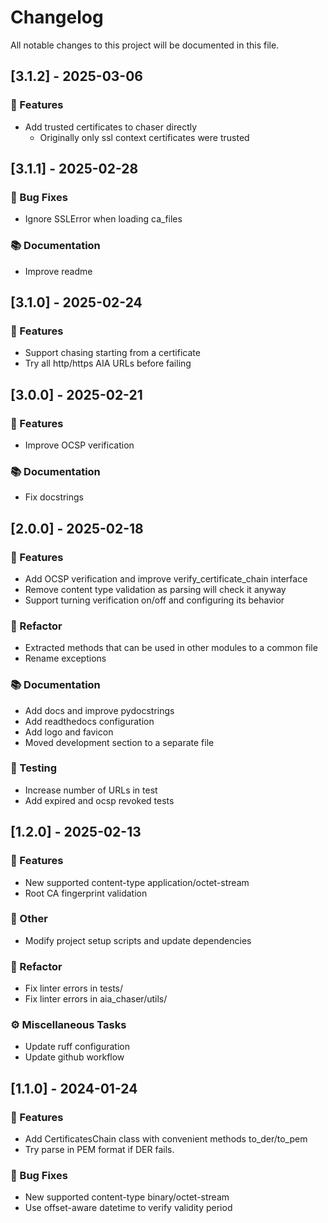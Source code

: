 # Changelog

All notable changes to this project will be documented in this file.

## [3.1.2] - 2025-03-06

### 🚀 Features

- Add trusted certificates to chaser directly
  - Originally only ssl context certificates were trusted

## [3.1.1] - 2025-02-28

### 🐛 Bug Fixes

- Ignore SSLError when loading ca_files

### 📚 Documentation

- Improve readme

## [3.1.0] - 2025-02-24

### 🚀 Features

- Support chasing starting from a certificate
- Try all http/https AIA URLs before failing

## [3.0.0] - 2025-02-21

### 🚀 Features

- Improve OCSP verification

### 📚 Documentation

- Fix docstrings

## [2.0.0] - 2025-02-18

### 🚀 Features

- Add OCSP verification and improve verify_certificate_chain interface
- Remove content type validation as parsing will check it anyway
- Support turning verification on/off and configuring its behavior

### 🚜 Refactor

- Extracted methods that can be used in other modules to a common file
- Rename exceptions

### 📚 Documentation

- Add docs and improve pydocstrings
- Add readthedocs configuration
- Add logo and favicon
- Moved development section to a separate file

### 🧪 Testing

- Increase number of URLs in test
- Add expired and ocsp revoked tests

## [1.2.0] - 2025-02-13

### 🚀 Features

- New supported content-type application/octet-stream
- Root CA fingerprint validation

### 💼 Other

- Modify project setup scripts and update dependencies

### 🚜 Refactor

- Fix linter errors in tests/
- Fix linter errors in aia_chaser/utils/

### ⚙️ Miscellaneous Tasks

- Update ruff configuration
- Update github workflow

## [1.1.0] - 2024-01-24

### 🚀 Features

- Add CertificatesChain class with convenient methods to_der/to_pem
- Try parse in PEM format if DER fails.

### 🐛 Bug Fixes

- New supported content-type binary/octet-stream
- Use offset-aware datetime to verify validity period

<!-- generated by git-cliff -->
